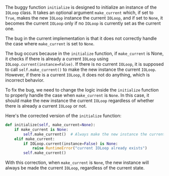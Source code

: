 The buggy function `initialize` is designed to initialize an instance of the `IOLoop` class. It takes an optional argument `make_current` which, if set to `True`, makes the new `IOLoop` instance the current `IOLoop`, and if set to `None`, it becomes the current `IOLoop` only if no `IOLoop` is currently set as the current one.

The bug in the current implementation is that it does not correctly handle the case where `make_current` is set to `None`.

The bug occurs because in the `initialize` function, if `make_current` is None, it checks if there is already a current `IOLoop` using `IOLoop.current(instance=False)`. If there is no current `IOLoop`, it is supposed to call `self.make_current()` to make the new instance the current `IOLoop`. However, if there is a current `IOLoop`, it does not do anything, which is incorrect behavior.

To fix the bug, we need to change the logic inside the `initialize` function to properly handle the case when `make_current` is `None`. In this case, it should make the new instance the current `IOLoop` regardless of whether there is already a current `IOLoop` or not.

Here's the corrected version of the `initialize` function:

```python
def initialize(self, make_current=None):
    if make_current is None:
        self.make_current()  # Always make the new instance the current IOLoop
    elif make_current:
        if IOLoop.current(instance=False) is None:
            raise RuntimeError("current IOLoop already exists")
        self.make_current()
```

With this correction, when `make_current` is `None`, the new instance will always be made the current `IOLoop`, regardless of the current state.